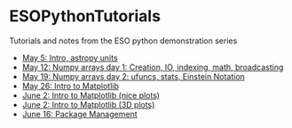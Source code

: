 ESOPythonTutorials
==================

Tutorials and notes from the ESO python demonstration series

 * [May 5: Intro, astropy units](http://eso-python.github.io/ESOPythonTutorials/ESOPythonDemoDay1.html)
 * [May 12: Numpy arrays day 1: Creation, IO, indexing, math, broadcasting](http://eso-python.github.io/ESOPythonTutorials/ESOPythonDemoDay2_numpyarrays_JulianTaylor.html)
 * [May 19: Numpy arrays day 2: ufuncs, stats, Einstein Notation](http://eso-python.github.io/ESOPythonTutorials/ESOPythonDemoDay3_numpyarrays_JulianTaylor.html)
 * [May 26: Intro to Matplotlib](http://eso-python.github.io/ESOPythonTutorials/ESOPythonDemoDay4_matplotlib_GergelyCsepany.html)
 * [June 2: Intro to Matplotlib (nice plots)](http://eso-python.github.io/ESOPythonTutorials/ESOPythonDemoDay5_matplotlib_BerndHusemann_part1.hmtl)
 * [June 2: Intro to Matplotlib (3D plots)](http://eso-python.github.io/ESOPythonTutorials/ESOPythonDemoDay5_matplotlib_BerndHusemann_part2.hmtl)
 * [June 16: Package Management](http://eso-python.github.io/ESOPythonTutorials/ESOPythonDemoDay6_PackageManagement.html)

